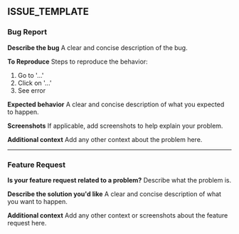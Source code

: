 ## ISSUE_TEMPLATE

### Bug Report
**Describe the bug**
A clear and concise description of the bug.

**To Reproduce**
Steps to reproduce the behavior:
1. Go to '...'
2. Click on '...'
3. See error

**Expected behavior**
A clear and concise description of what you expected to happen.

**Screenshots**
If applicable, add screenshots to help explain your problem.

**Additional context**
Add any other context about the problem here.

---

### Feature Request
**Is your feature request related to a problem?**
Describe what the problem is.

**Describe the solution you'd like**
A clear and concise description of what you want to happen.

**Additional context**
Add any other context or screenshots about the feature request here.
